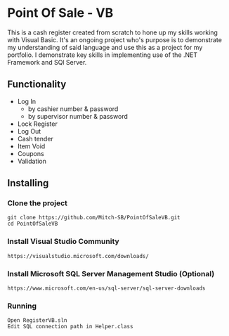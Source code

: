 # Point Of Sale - VB
This is a cash register created from scratch to hone up my skills working with Visual Basic. It's an ongoing project who's purpose is to demonstrate my understanding of said language and use this as a project for my portfolio.
I demonstrate key skills in implementing use of the .NET Framework and SQl Server.

## Functionality
- Log In
  - by cashier number & password
  - by supervisor number & password
- Lock Register
- Log Out
- Cash tender
- Item Void
- Coupons
- Validation
## Installing
### Clone the project
```
git clone https://github.com/Mitch-SB/PointOfSaleVB.git
cd PointOfSaleVB
```
### Install Visual Studio Community
```
https://visualstudio.microsoft.com/downloads/
```
### Install Microsoft SQL Server Management Studio (Optional)
```
https://www.microsoft.com/en-us/sql-server/sql-server-downloads
```
### Running
```
Open RegisterVB.sln
Edit SQL connection path in Helper.class
```

